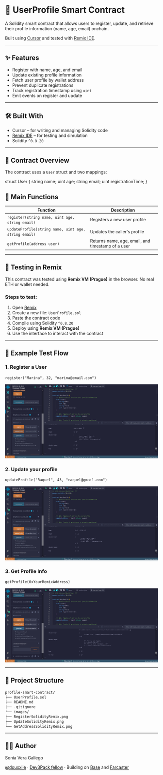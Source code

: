 # 🧾 UserProfile Smart Contract

A Solidity smart contract that allows users to register, update, and retrieve their profile information (name, age, email) onchain.

Built using [Cursor](https://www.cursor.so/) and tested with [Remix IDE](https://remix.ethereum.org/).

---

## ✨ Features

- Register with name, age, and email
- Update existing profile information
- Fetch user profile by wallet address
- Prevent duplicate registrations
- Track registration timestamp using `uint`
- Emit events on register and update

---

## 🛠️ Built With

- Cursor – for writing and managing Solidity code
- [Remix IDE](https://remix.ethereum.org/) – for testing and simulation
- Solidity `^0.8.20`

---

## 📄 Contract Overview

The contract uses a `User` struct and two mappings:


struct User {
  string name;
  uint age;
  string email;
  uint registrationTime;
}

## 📄 Main Functions

| Function                                             | Description                                       |
|------------------------------------------------------|---------------------------------------------------|
| `register(string name, uint age, string email)`      | Registers a new user profile                      |
| `updateProfile(string name, uint age, string email)` | Updates the caller's profile                      |
| `getProfile(address user)`                           | Returns name, age, email, and timestamp of a user |

---

## 🧪 Testing in Remix

This contract was tested using **Remix VM (Prague)** in the browser. No real ETH or wallet needed.

### Steps to test:

1. Open [Remix](https://remix.ethereum.org/)
2. Create a new file: `UserProfile.sol`
3. Paste the contract code
4. Compile using Solidity `^0.8.20`
5. Deploy using **Remix VM (Prague)**
6. Use the interface to interact with the contract

---

## 📝 Example Test Flow

### 1. Register a User

```solidity
register("Marina", 32, "marina@email.com")
```

![Register](./images/RegisterSolidityRemix.png)


### 2. Update your profile

```solidity
updateProfile("Raquel", 43, "raquel@gmail.com")
```

![Update](./images/UpdateSolidityRemix.png)

### 3. Get Profile Info

```solidity
getProfile(0xYourRemixAddress)
```

![Get](./images/GetAddressSolidityRemix.png)

---

## 📁 Project Structure
```
profile-smart-contract/
├── UserProfile.sol
├── README.md
├── .gitignore
└── images/
├── RegisterSolidityRemix.png
├── UpdateSolidityRemix.png
└── GetAddressSolidityRemix.png
```
---

## 👩‍💻 Author

Sonia Vera Gallego


[@douxxiie](https://x.com/Douxxiie) · [Dev3Pack fellow](https://dev3pack.xyz/) · Building on [Base](https://www.base.org/) and [Farcaster](https://farcaster.xyz/)
